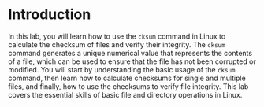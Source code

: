 # Introduction

In this lab, you will learn how to use the `cksum` command in Linux to calculate the checksum of files and verify their integrity. The `cksum` command generates a unique numerical value that represents the contents of a file, which can be used to ensure that the file has not been corrupted or modified. You will start by understanding the basic usage of the `cksum` command, then learn how to calculate checksums for single and multiple files, and finally, how to use the checksums to verify file integrity. This lab covers the essential skills of basic file and directory operations in Linux.
